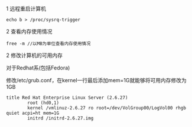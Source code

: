 1 远程重启计算机
```
echo b > /proc/sysrq-trigger
```

2 查看内存使用情况
```
free -m //以MB为单位查看内存使用情况
```

2 修改计算机的可用内存

对于Redhat系(包括Fedora)

修改/etc/grub.conf，在kernel一行最后添加mem=1G就能够将可用内存修改为1GB
```
title Red Hat Enterprise Linux Server (2.6.27)
        root (hd0,1)
        kernel /vmlinuz-2.6.27 ro root=/dev/VolGroup00/LogVol00 rhgb quiet acpi=ht mem=1G
        initrd /initrd-2.6.27.img
```
